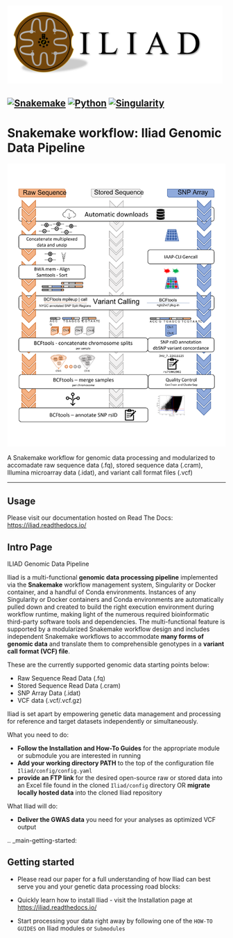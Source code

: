 <snippet>
  <content>

<p align="left">
  <img width="496"  src="docs/source/static/ILIAD-logo.png" alt="Iliad logo">
</p>


[![Snakemake](https://img.shields.io/badge/snakemake-â‰¥6.3.0-green.svg)](https://snakemake.github.io)
[![Python](https://img.shields.io/badge/python-â‰¥3.8.0-brightgreen.svg)](https://python.org)
[![Singularity](https://img.shields.io/badge/Singularity-â‰¥3.6.4-blue.svg)](https://docs.sylabs.io/guides/3.6/user-guide/introduction.html)
---------

# Snakemake workflow: Iliad Genomic Data Pipeline
<p align="center">
  <img src="https://github.com/ncherric/Iliad/blob/main/docs/source/static/Figure1-ReadMe.png?raw=true">
</p>


A Snakemake workflow for genomic data processing and modularized to accomadate raw sequence data (.fq), stored sequence data (.cram), Illumina microarray data (.idat), and variant call format files (.vcf)

---------
## Usage

Please visit our documentation hosted on Read The Docs: https://iliad.readthedocs.io/

## Intro Page

ILIAD Genomic Data Pipeline

Iliad is a multi-functional **genomic data processing pipeline** implemented via the **Snakemake** workflow management system, Singularity or Docker container, 
and a handful of Conda environments.
Instances of any Singularity or Docker containers and Conda environments are automatically pulled down and 
created to build the right execution environment during workflow runtime, making light of the numerous required bioinformatic third-party software tools and dependencies.
The multi-functional feature is supported by a modularized Snakemake workflow design and includes independent Snakemake workflows to accommodate 
**many forms of genomic data** and translate them to comprehensible genotypes in a **variant call format (VCF) file**.

These are the currently supported genomic data starting points below:

* Raw Sequence Read Data (.fq)
* Stored Sequence Read Data (.cram)
* SNP Array Data (.idat)
* VCF data (.vcf/.vcf.gz)

Iliad is set apart by empowering genetic data management and processing for reference and target datasets independently or simultaneously.

What you need to do:

* **Follow the Installation and How-To Guides** for the appropriate module or submodule you are interested in running
* **Add your working directory PATH** to the top of the configuration file ``Iliad/config/config.yaml``
* **provide an FTP link** for the desired open-source raw or stored data into an Excel file found in the cloned ``Iliad/config`` directory OR **migrate locally hosted data** into the cloned Iliad repository

What Iliad will do:

* **Deliver the GWAS data** you need for your analyses as optimized VCF output

.. _main-getting-started:

## Getting started

* Please read our paper for a full understanding of how Iliad can best serve you and your genetic data processing road blocks: 

* Quickly learn how to install Iliad - visit the Installation page at  https://iliad.readthedocs.io/

* Start processing your data right away by following one of the `HOW-TO GUIDES` on Iliad modules or `Submodules`

